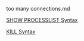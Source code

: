 too many connections.md




[SHOW PROCESSLIST Syntax](https://dev.mysql.com/doc/refman/5.5/en/show-processlist.html)

[KILL Syntax](https://dev.mysql.com/doc/refman/5.5/en/kill.html)